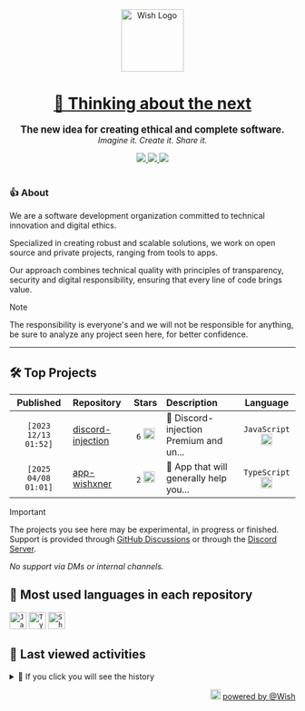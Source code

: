 <div align="center">
  <picture>
    <source srcset="https://cxn.vercel.app/imgs/logo/wish/wish-light.png" media="(prefers-color-scheme: dark)"/>
    <img src="https://cxn.vercel.app/imgs/logo/wish/wish-dark.png" alt="Wish Logo" height="110" loading="lazy" />
  </picture>

  <h1>
    <a href="https://github.com/wishware">
      💉 Thinking about the next
    </a>
  </h1>
</div>

<p align="center">
  <strong style="font-size: 1.2em;">The new idea for creating ethical and complete software.</strong><br/>
  <em>Imagine it. Create it. Share it.</em>
</p>

<div align="center">
  <a aria-label="Discord" href="https://discord.gg/A6Vu7gYE">
    <img src="https://img.shields.io/discord/903684797560397915?color=%23e3aef0&logo=discord&style=flat-square&logoColor=fff&label=Chat">
  </a>
  <a aria-label="Followers" href="https://github.com/orgs/wishware">
    <img src="https://img.shields.io/github/followers/wishware?color=%23e3aef0&logo=github&style=flat-square&logoColor=fff&label=Follow">
  </a>
  <a aria-label="Github Community" href="https://github.com/orgs/wishware/discussions">
    <img src="https://img.shields.io/badge/Community-Discussions-%23e3aef0?logo=github&style=flat-square&logoColor=fff">
  </a>
</div>
<br/>

### 👍 About

We are a software development organization committed to technical innovation and digital ethics.

Specialized in creating robust and scalable solutions, we work on open source and private projects, ranging from tools to apps. 

Our approach combines technical quality with principles of transparency, security and digital responsibility, ensuring that every line of code brings value.

> [!NOTE]  
> 
> The responsibility is everyone's and we will not be responsible for anything, be sure to analyze any project seen here, for better confidence. 

---

## 🛠 Top Projects

<!--repository:start-->
|            Published            | Repository                                                         |                                                                        Stars                                                                        | Description                            |                                                           Language                                                           |
| :-----------------------------: | :----------------------------------------------------------------- | :-------------------------------------------------------------------------------------------------------------------------------------------------: | :------------------------------------- | :--------------------------------------------------------------------------------------------------------------------------: |
| <code>[2023 12/13 01:52]</code> | [discord-injection](https://github.com/wishware/discord-injection) | <code>6</code> <img src="https://github.com/user-attachments/assets/320cf792-938e-491f-b54c-62b7c653ce31" alt="Star icon" height="20" width="20" /> | 💉 Discord-injection Premium and un... | <code>JavaScript</code> <img src="https://skillicons.dev/icons?i=javascript" alt="JavaScript icon" height="20" width="20" /> |
| <code>[2025 04/08 01:01]</code> | [app-wishxner](https://github.com/wishware/app-wishxner)           | <code>2</code> <img src="https://github.com/user-attachments/assets/320cf792-938e-491f-b54c-62b7c653ce31" alt="Star icon" height="20" width="20" /> | 📡 App that will generally help you... | <code>TypeScript</code> <img src="https://skillicons.dev/icons?i=typescript" alt="TypeScript icon" height="20" width="20" /> |
<!-- Last update: 2025-04-25T10:40:03.740Z -->
<!--repository:end-->

> [!IMPORTANT]  
>
> The projects you see here may be experimental, in progress or finished. 
> Support is provided through [GitHub Discussions](https://github.com/orgs/wishware/discussions/categories/general) or through the [Discord Server](https://discord.gg/A6Vu7gYE).
>
> *No support via DMs or internal channels.*  

## 📌 Most used languages in each repository

<!--languages:start-->
<code><img src="https://skillicons.dev/icons?i=javascript" alt="JavaScript icon" height="30" width="30" /></code>
<code><img src="https://skillicons.dev/icons?i=typescript" alt="TypeScript icon" height="30" width="30" /></code>
<code><img src="https://github.com/user-attachments/assets/76a9fd72-22ac-46f0-a3bd-d2a7dc1119f9" alt="Shell icon unknown" height="30" width="30" /></code>
<!-- Last update: 2025-04-25T10:40:04.376Z -->
<!--languages:end-->

## 📌 Last viewed activities

<!--activity:start-->
<details><summary>🎯 If you click you will see the history</summary>

`[2025 04/24 23:24]` 📝 Made `101` commits in [k4itrun/assets](https://github.com/k4itrun/assets)<br/>
`[2025 04/22 21:53]` 📝 Made `1` commit in [k4itrun/www.cdn.app](https://github.com/k4itrun/www.cdn.app)<br/>
`[2025 04/22 20:41]` 📝 Made `2` commits in [k4itrun/www.example.app](https://github.com/k4itrun/www.example.app)<br/>
`[2025 04/22 20:41]` 🎉 Merged PR [`#4`](https://github.com/k4itrun/www.example.app/pull/4 'chore(deps): lock file maintenance') in [k4itrun/www.example.app](https://github.com/k4itrun/www.example.app)<br/>
`[2025 04/22 20:38]` 📝 Made `2` commits in [k4itrun/www.example.app](https://github.com/k4itrun/www.example.app)<br/>
`[2025 04/22 20:38]` 🎉 Merged PR [`#2`](https://github.com/k4itrun/www.example.app/pull/2 'chore(deps): update major upgrades (major)') in [k4itrun/www.example.app](https://github.com/k4itrun/www.example.app)<br/>
`[2025 04/22 20:37]` 📝 Made `2` commits in [k4itrun/www.example.app](https://github.com/k4itrun/www.example.app)<br/>
`[2025 04/22 20:37]` 🎉 Merged PR [`#3`](https://github.com/k4itrun/www.example.app/pull/3 'chore(deps): lock file maintenance') in [k4itrun/www.example.app](https://github.com/k4itrun/www.example.app)<br/>
`[2025 04/22 20:36]` 📝 Made `2` commits in [k4itrun/www.example.app](https://github.com/k4itrun/www.example.app)<br/>
`[2025 04/22 20:36]` 🎉 Merged PR [`#1`](https://github.com/k4itrun/www.example.app/pull/1 'chore(deps): update pnpm to v10.9.0') in [k4itrun/www.example.app](https://github.com/k4itrun/www.example.app)<br/>
`[2025 04/22 20:28]` 📝 Made `5` commits in [wishware/app-wishxner](https://github.com/wishware/app-wishxner)<br/>
`[2025 04/22 15:27]` ❗️ Closed issue [`#7`](https://github.com/k4itrun/wish/issues/7 'Error starting the .exe file') in [k4itrun/wish](https://github.com/k4itrun/wish)<br/>
`[2025 04/22 15:27]` 🗣 Commented on [`#7`](https://github.com/k4itrun/wish/issues/7 'Error starting the .exe file') in [k4itrun/wish](https://github.com/k4itrun/wish)<br/>
`[2025 04/22 02:51]` 📝 Made `2` commits in [k4itrun/etc](https://github.com/k4itrun/etc)<br/>
`[2025 04/22 01:45]` 📂 Created branch [`main`](https://github.com/k4itrun/etc/tree/main) in [k4itrun/etc](https://github.com/k4itrun/etc)

</details>
<!-- Last update: 2025-04-25T10:40:04.006Z -->
<!--activity:end-->

<p align="right">
  <picture>
    <source srcset="https://cxn.vercel.app/imgs/logo/wish/wish-light.png" media="(prefers-color-scheme: dark)"/>
    <img src="https://cxn.vercel.app/imgs/logo/wish/wish-dark.png" alt="Wish Logo" width="18" loading="lazy"/>
  </picture>
  <a href="https://github.com/wishware">powered by @Wish</a>
</p>
